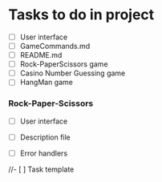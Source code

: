 # Tasks to do in project
- [ ] User interface
- [ ] GameCommands.md
- [ ] README.md
- [ ] Rock-PaperScissors game
- [ ] Casino Number Guessing game
- [ ] HangMan game
### Rock-Paper-Scissors
- [ ] User interface
- [ ] Description file
- [ ] Error handlers






//- [ ] Task template

